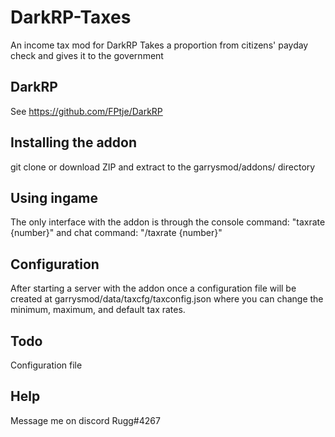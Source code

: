 # DarkRP-Taxes
An income tax mod for DarkRP
Takes a proportion from citizens' payday check and gives it to the government
## DarkRP 
See https://github.com/FPtje/DarkRP
## Installing the addon
git clone or download ZIP and extract to the garrysmod/addons/ directory
## Using ingame
The only interface with the addon is through the console command: "taxrate {number}" and chat command: "/taxrate {number}"
## Configuration
After starting a server with the addon once a configuration file will be created at garrysmod/data/taxcfg/taxconfig.json where you can change the minimum, maximum, and default tax rates.
## Todo
Configuration file
## Help
Message me on discord Rugg#4267